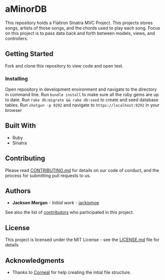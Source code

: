 # aMinorDB

This repository holds a Flatiron Sinatra MVC Project. This projects stores songs, artists of those songs, and the chords used to play each song. Focus on this project is to pass data back and forth between models, views, and controllers.

## Getting Started

Fork and clone this repository to view code and open test.

### Installing

Open repository in development environment and navigate to the directory in command line. 
Run `bundle install` to make sure all the ruby gems are up to date.
Run `rake db:migrate && rake db:seed` to create and seed database tables.
Run `shotgun -p 9292` and navigate to `https://localhost:9292` in your browser

## Built With

* Ruby
* Sinatra

## Contributing

Please read [CONTRIBUTING.md](https://gist.github.com/PurpleBooth/b24679402957c63ec426) for details on our code of conduct, and the process for submitting pull requests to us.

## Authors

* **Jackson Morgan** - *Initial work* - [jackismoe](https://github.com/jackismoe)

See also the list of [contributors](https://github.com/your/project/contributors) who participated in this project.

## License

This project is licensed under the MIT License - see the [LICENSE.md](LICENSE.md) file for details

## Acknowledgments

* Thanks to [Corneal](https://www.github.com/thebrianemory/corneal) for help creating the intial file structure.